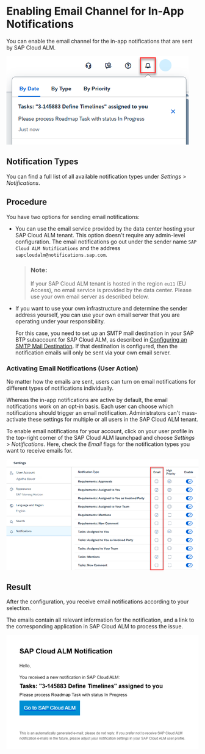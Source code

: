 <!-- loiofbd50d1ee4694e4eb1e94e387a28ec7f -->

# Enabling Email Channel for In-App Notifications

You can enable the email channel for the in-app notifications that are sent by SAP Cloud ALM.

![](images/Screenshot_Enabling_Email_Channel_for_SAP_Cloud_ALM_In-app_Notifications_1_d147bf0.png)



<a name="loiofbd50d1ee4694e4eb1e94e387a28ec7f__section_zmf_cfd_kfc"/>

## Notification Types

You can find a full list of all available notification types under *Settings* \> *Notifications*.



<a name="loiofbd50d1ee4694e4eb1e94e387a28ec7f__section_sxg_srj_5bc"/>

## Procedure

You have two options for sending email notifications:

-   You can use the email service provided by the data center hosting your SAP Cloud ALM tenant. This option doesn't require any admin-level configuration. The email notifications go out under the sender name `SAP Cloud ALM Notifications` and the address `sapcloudalm@notifications.sap.com`.

    > ### Note:  
    > If your SAP Cloud ALM tenant is hosted in the region `eu11` \(EU Access\), no email service is provided by the data center. Please use your own email server as described below.

-   If you want to use your own infrastructure and determine the sender address yourself, you can use your own email server that you are operating under your responsibility.

    For this case, you need to set up an SMTP mail destination in your SAP BTP subaccount for SAP Cloud ALM, as described in [Configuring an SMTP Mail Destination](https://help.sap.com/docs/build-work-zone-standard-edition/sap-build-work-zone-standard-edition/configuring-smtp-mail-destination). If that destination is configured, then the notification emails will only be sent via your own email server.




### Activating Email Notifications \(User Action\)

No matter how the emails are sent, users can turn on email notifications for different types of notifications individually.

Whereas the in-app notifications are active by default, the email notifications work on an opt-in basis. Each user can choose which notifications should trigger an email notification. Administrators can't mass-activate these settings for multiple or all users in the SAP Cloud ALM tenant.

To enable email notifications for your account, click on your user profile in the top-right corner of the SAP Cloud ALM launchpad and choose *Settings* \> *Notifications*. Here, check the *Email* flags for the notification types you want to receive emails for.

![](images/Screenshot_Enabling_Email_Channel_for_SAP_Cloud_ALM_In-app_Notifications_2_2feae19.png)



<a name="loiofbd50d1ee4694e4eb1e94e387a28ec7f__section_tyw_d5b_kbc"/>

## Result

After the configuration, you receive email notifications according to your selection.

The emails contain all relevant information for the notification, and a link to the corresponding application in SAP Cloud ALM to process the issue.

![](images/Screenshot_Enabling_Email_Channel_for_SAP_Cloud_ALM_In-app_Notifications_3_fe2a9de.png)

